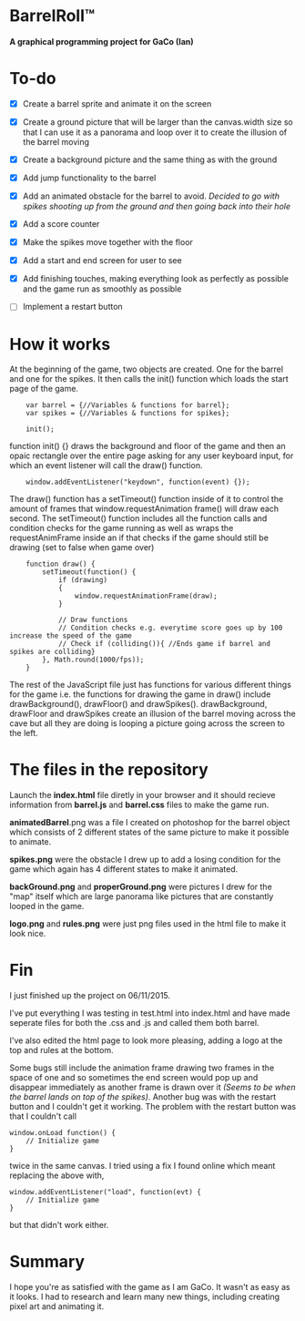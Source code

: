 # BarrelRoll™
#### A graphical programming project for GaCo (Ian)


# To-do
- [x] Create a barrel sprite and animate it on the screen
- [x] Create a ground picture that will be larger than the canvas.width size so that I can use it as a panorama and loop over it to create the illusion of the barrel moving
- [x] Create a background picture and the same thing as with the ground
- [x] Add jump functionality to the barrel
- [x] Add an animated obstacle for the barrel to avoid. *Decided to go with spikes shooting up from the ground and then going back into their hole*
- [x] Add a score counter
- [x] Make the spikes move together with the floor
- [x] Add a start and end screen for user to see
- [x] Add finishing touches, making everything look as perfectly as possible and the game run as smoothly as possible
- [ ] Implement a restart button


# How it works
At the beginning of the game, two objects are created. One for the barrel and one for the spikes. It then calls the init() function which loads the start page of the game.

```
    var barrel = {//Variables & functions for barrel}; 
    var spikes = {//Variables & functions for spikes};
    
    init(); 
```

function init() {} draws the background and floor of the game and then an opaic rectangle over the entire page asking for any user keyboard input, for which an event listener will call the draw() function.

```
    window.addEventListener("keydown", function(event) {});
```

The draw() function has a setTimeout() function inside of it to control the amount of frames that window.requestAnimation frame() will draw each second. The setTimeout() function includes all the function calls and condition checks for the game running as well as wraps the requestAnimFrame inside an if that checks if the game should still be drawing (set to false when game over)

```
    function draw() {
	    setTimeout(function() {
	        if (drawing)
	        {
	            window.requestAnimationFrame(draw);
	        }
	        
	        // Draw functions
	        // Condition checks e.g. everytime score goes up by 100 increase the speed of the game
	        // Check if (colliding()){ //Ends game if barrel and spikes are colliding}
	    }, Math.round(1000/fps));
	}
```

The rest of the JavaScript file just has functions for various different things for the game i.e. the functions for drawing the game in draw() include drawBackground(), drawFloor() and drawSpikes(). drawBackground, drawFloor and drawSpikes create an illusion of the barrel moving across the cave but all they are doing is looping a picture going across the screen to the left.


# The files in the repository
Launch the **index.html** file diretly in your browser and it should recieve information from **barrel.js** and **barrel.css** files to make the game run.

**animatedBarrel**.png was a file I created on photoshop for the barrel object which consists of 2 different states of the same picture to make it possible to animate.

**spikes.png** were the obstacle I drew up to add a losing condition for the game which again has 4 different states to make it animated.

**backGround.png** and **properGround.png** were pictures I drew for the "map" itself which are large panorama like pictures that are constantly looped in the game.

**logo.png** and **rules.png** were just png files used in the html file to make it look nice.


# Fin
I just finished up the project on 06/11/2015.

I've put everything I was testing in test.html into index.html and have made
seperate files for both the .css and .js and called them both barrel.

I've also edited the html page to look more pleasing, adding a logo at the top
and rules at the bottom. 

Some bugs still include the animation frame drawing two frames in the space of one and so sometimes the end screen would pop up and disappear immediately as another frame is drawn over it *(Seems to be when the barrel lands on top of the spikes)*. Another bug was with the restart button and I couldn't get it working.
The problem with the restart button was that I couldn't call 

```
window.onLoad function() {
    // Initialize game
}
```

twice in the same canvas. I tried using a fix I found online which meant replacing the above with, 

```
window.addEventListener("load", function(evt) {
    // Initialize game
}
```

but that didn't work either.


# Summary
I hope you're as satisfied with the game as I am GaCo. It wasn't as easy as it looks. I had to research and learn many new things, including creating pixel art and animating it.
